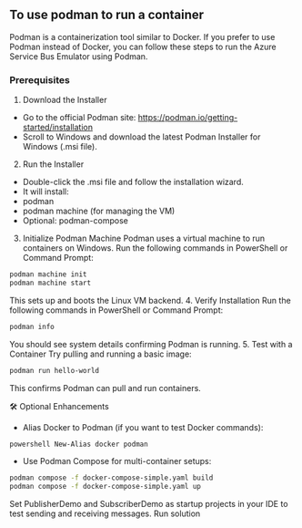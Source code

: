 ﻿## To use podman to run a container
Podman is a containerization tool similar to Docker. If you prefer to use Podman instead of Docker, you can follow these steps to run the Azure Service Bus Emulator using Podman.

### Prerequisites

1. Download the Installer
- Go to the official Podman site: https://podman.io/getting-started/installation
- Scroll to Windows and download the latest Podman Installer for Windows (.msi file).

2. Run the Installer
- Double-click the .msi file and follow the installation wizard.
- It will install:
- podman
- podman machine (for managing the VM)
- Optional: podman-compose

3. Initialize Podman Machine
Podman uses a virtual machine to run containers on Windows.
Run the following commands in PowerShell or Command Prompt:
```bash
podman machine init
podman machine start
```

This sets up and boots the Linux VM backend.
4. Verify Installation
Run the following commands in PowerShell or Command Prompt:
```bash
podman info
```

You should see system details confirming Podman is running.
5. Test with a Container
Try pulling and running a basic image:
```bash
podman run hello-world
```

This confirms Podman can pull and run containers.

🛠 Optional Enhancements
- Alias Docker to Podman (if you want to test Docker commands):
```bash
powershell New-Alias docker podman
```

- Use Podman Compose for multi-container setups:
```bash
podman compose -f docker-compose-simple.yaml build
podman compose -f docker-compose-simple.yaml up
```

Set PublisherDemo and SubscriberDemo as startup projects in your IDE to test sending and receiving messages.
Run solution

